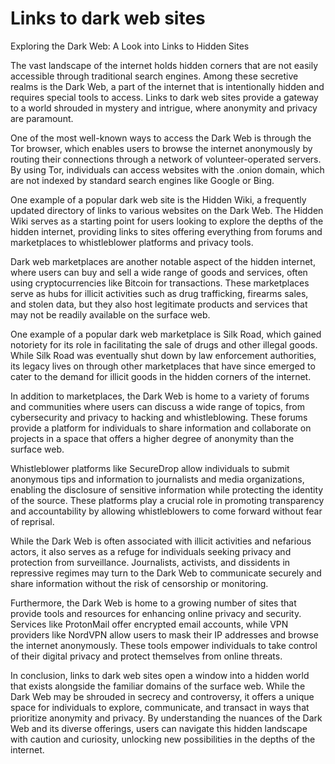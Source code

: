 # Links to dark web sites

Exploring the Dark Web: A Look into Links to Hidden Sites

The vast landscape of the internet holds hidden corners that are not easily accessible through traditional search engines. Among these secretive realms is the Dark Web, a part of the internet that is intentionally hidden and requires special tools to access. Links to dark web sites provide a gateway to a world shrouded in mystery and intrigue, where anonymity and privacy are paramount.

One of the most well-known ways to access the Dark Web is through the Tor browser, which enables users to browse the internet anonymously by routing their connections through a network of volunteer-operated servers. By using Tor, individuals can access websites with the .onion domain, which are not indexed by standard search engines like Google or Bing.

One example of a popular dark web site is the Hidden Wiki, a frequently updated directory of links to various websites on the Dark Web. The Hidden Wiki serves as a starting point for users looking to explore the depths of the hidden internet, providing links to sites offering everything from forums and marketplaces to whistleblower platforms and privacy tools.

Dark web marketplaces are another notable aspect of the hidden internet, where users can buy and sell a wide range of goods and services, often using cryptocurrencies like Bitcoin for transactions. These marketplaces serve as hubs for illicit activities such as drug trafficking, firearms sales, and stolen data, but they also host legitimate products and services that may not be readily available on the surface web.

One example of a popular dark web marketplace is Silk Road, which gained notoriety for its role in facilitating the sale of drugs and other illegal goods. While Silk Road was eventually shut down by law enforcement authorities, its legacy lives on through other marketplaces that have since emerged to cater to the demand for illicit goods in the hidden corners of the internet.

In addition to marketplaces, the Dark Web is home to a variety of forums and communities where users can discuss a wide range of topics, from cybersecurity and privacy to hacking and whistleblowing. These forums provide a platform for individuals to share information and collaborate on projects in a space that offers a higher degree of anonymity than the surface web.

Whistleblower platforms like SecureDrop allow individuals to submit anonymous tips and information to journalists and media organizations, enabling the disclosure of sensitive information while protecting the identity of the source. These platforms play a crucial role in promoting transparency and accountability by allowing whistleblowers to come forward without fear of reprisal.

While the Dark Web is often associated with illicit activities and nefarious actors, it also serves as a refuge for individuals seeking privacy and protection from surveillance. Journalists, activists, and dissidents in repressive regimes may turn to the Dark Web to communicate securely and share information without the risk of censorship or monitoring.

Furthermore, the Dark Web is home to a growing number of sites that provide tools and resources for enhancing online privacy and security. Services like ProtonMail offer encrypted email accounts, while VPN providers like NordVPN allow users to mask their IP addresses and browse the internet anonymously. These tools empower individuals to take control of their digital privacy and protect themselves from online threats.

In conclusion, links to dark web sites open a window into a hidden world that exists alongside the familiar domains of the surface web. While the Dark Web may be shrouded in secrecy and controversy, it offers a unique space for individuals to explore, communicate, and transact in ways that prioritize anonymity and privacy. By understanding the nuances of the Dark Web and its diverse offerings, users can navigate this hidden landscape with caution and curiosity, unlocking new possibilities in the depths of the internet.